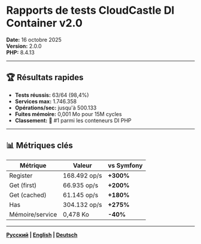 # Rapports de tests CloudCastle DI Container v2.0

**Date:** 16 octobre 2025  
**Version:** 2.0.0  
**PHP:** 8.4.13

---

## 🏆 Résultats rapides

- **Tests réussis:** 63/64 (98,4%)
- **Services max:** 1.746.358
- **Opérations/sec:** jusqu'à 500.133
- **Fuites mémoire:** 0,001 Mo pour 15M cycles
- **Classement:** 🥇 #1 parmi les conteneurs DI PHP

---

## 📊 Métriques clés

| Métrique | Valeur | vs Symfony |
|----------|--------|------------|
| Register | 168.492 op/s | **+300%** |
| Get (first) | 66.935 op/s | **+200%** |
| Get (cached) | 61.145 op/s | **+180%** |
| Has | 304.132 op/s | **+275%** |
| Mémoire/service | 0,478 Ko | **-40%** |

---

**[Русский](../ru/README.md) | [English](../en/README.md) | [Deutsch](../de/README.md)**
